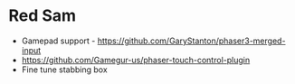 # Red Sam

- Gamepad support - https://github.com/GaryStanton/phaser3-merged-input
- https://github.com/Gamegur-us/phaser-touch-control-plugin
- Fine tune stabbing box
